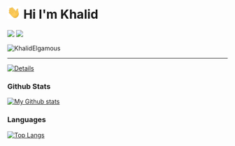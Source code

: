 
# <img src="https://raw.githubusercontent.com/ABSphreak/ABSphreak/master/gifs/Hi.gif" width="30px"> Hi I'm Khalid
[<img height="30" src="https://img.shields.io/badge/twitter-%231DA1F2.svg?&style=for-the-badge&logo=twitter&logoColor=white" />][twitter]
[<img height="30" src="https://img.shields.io/badge/linkedin-%230077B5.svg?&style=for-the-badge&logo=linkedin&logoColor=white" />][linkedin]

<p align="left">
  <img src="https://komarev.com/ghpvc/?username=KhalidElgamous&label=Profile%20views&color=0e75b6&style=flat" alt="KhalidElgamous" />
</p>


<hr/>


[![Details](https://github-readme-streak-stats.herokuapp.com/?user=KhalidElgamous&theme=nord&hide_border=true)](https://github.com/KhalidElgamous)

<!--p>
  <img align="center" src="https://github-readme-streak-stats.herokuapp.com/?user=KhalidElgamous&" alt="KhalidElgamous" />
</p><br/-->


### Github Stats
[![My Github stats](https://github-readme-stats.vercel.app/api?username=KhalidElgamous&count_private=true&show_icons=true&theme=nord&hide_border=true)](https://github.com/KhalidElgamous)


<!--p>
  <img align="center" src="https://github-readme-stats.vercel.app/api?username=KhalidElgamous&show_icons=true&locale=en" alt="KhalidElgamous" />
</p><br/-->


### Languages
[![Top Langs](https://github-readme-stats.vercel.app/api/top-langs/?username=KhalidElgamous&layout=compact&count_private=true&show_icons=true&theme=nord&hide_border=true)](https://github.com/KhalidElgamous)

<!--p>
  <img align="left" src="https://github-readme-stats.vercel.app/api/top-langs?username=KhalidElgamous&show_icons=true&locale=en&layout=compact" alt="KhalidElgamous" />
</p-->




<!--
**KhalidElgamous/KhalidElgamous** is a ✨ _special_ ✨ repository because its `README.md` (this file) appears on your GitHub profile.

Here are some ideas to get you started:

- 🔭 I’m currently working on ...
- 🌱 I’m currently learning ...
- 👯 I’m looking to collaborate on ...
- 🤔 I’m looking for help with ...
- 💬 Ask me about ...
- 📫 How to reach me: ...
- 😄 Pronouns: ...
- ⚡ Fun fact: ...
-->


[twitter]: https://twitter.com/khalid_elgamous
[linkedin]: https://linkedin.com/in/khalid-elgamous
